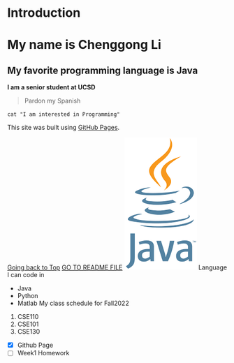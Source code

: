 # Introduction
# My name is Chenggong Li
## My favorite programming language is Java
**I am a senior student at UCSD** 
> Pardon my Spanish
```
cat "I am interested in Programming"
```
This site was built using [GitHub Pages](https://pages.github.com/).

[Going back to Top](#introduction)
[GO TO README FILE](README.md)
![This is an image](java.png)
Language I can code in
- Java
- Python
- Matlab
My class schedule for Fall2022
1. CSE110
2. CSE101
3. CSE130
- [x] Github Page
- [ ] Week1 Homework